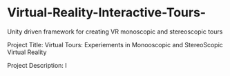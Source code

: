 # Virtual-Reality-Interactive-Tours-
Unity driven framework for creating VR monoscopic and stereoscopic tours



Project Title: Virtual Tours: Experiements in Monooscopic and StereoScopic Virtual Reality

Project Description: I 
